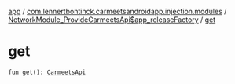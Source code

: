 [app](../../index.md) / [com.lennertbontinck.carmeetsandroidapp.injection.modules](../index.md) / [NetworkModule_ProvideCarmeetsApi$app_releaseFactory](index.md) / [get](./get.md)

# get

`fun get(): `[`CarmeetsApi`](../../com.lennertbontinck.carmeetsandroidapp.networks/-carmeets-api/index.md)